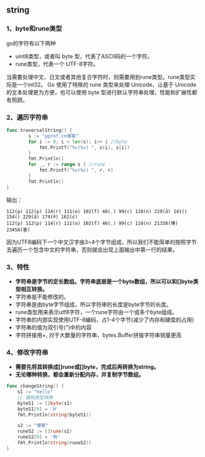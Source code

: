 ## string

### 1、byte和rune类型
go的字符有以下两种
* uint8类型，或者叫 byte 型，代表了ASCII码的一个字符。
* rune类型，代表一个 UTF-8字符。
  
当需要处理中文、日文或者其他复合字符时，则需要用到rune类型。rune类型实际是一个int32。 Go 使用了特殊的 rune 类型来处理 Unicode，让基于 Unicode的文本处理更为方便，也可以使用 byte 型进行默认字符串处理，性能和扩展性都有照顾。

### 2、遍历字符串
```go
func traversalString() {
        s := "pprof.cn博客"
        for i := 0; i < len(s); i++ { //byte
            fmt.Printf("%v(%c) ", s[i], s[i])
        }
        fmt.Println()
        for _, r := range s { //rune
            fmt.Printf("%v(%c) ", r, r)
        }
        fmt.Println()
}
```
输出：
```
112(p) 112(p) 114(r) 111(o) 102(f) 46(.) 99(c) 110(n) 229(å) 141() 154() 229(å) 174(®) 162(¢)
112(p) 112(p) 114(r) 111(o) 102(f) 46(.) 99(c) 110(n) 21338(博) 23458(客)
```

因为UTF8编码下一个中文汉字由3~4个字节组成，所以我们不能简单的按照字节去遍历一个包含中文的字符串，否则就会出现上面输出中第一行的结果。

### 3、特性
* **字符串是字节的定长数组。字符串底层是一个byte数组，所以可以和[]byte类型相互转换。**
* 字符串是不能修改的。
* 字符串是由byte字节组成，所以字符串的长度是byte字节的长度。 
* rune类型用来表示utf8字符，一个rune字符由一个或多个byte组成。
* 字符串的内部实现使用UTF-8编码，占1-4个字节(减少了内存和硬盘的占用)
* 字符串的值为双引号(")中的内容
* 字符拼接用+,  对于大数量的字符串，bytes.Buffer拼接字符串销量更高

### 4、修改字符串
* **需要先将其转换成[]rune或[]byte，完成后再转换为string。**
* **无论哪种转换，都会重新分配内存，并复制字节数组。**

```go
func changeString() {
	s1 := "hello"
	// 强制类型转换
	byteS1 := []byte(s1)
	byteS1[0] = 'H'
	fmt.Println(string(byteS1))

	s2 := "博客"
	runeS2 := []rune(s2)
	runeS2[0] = '狗'
	fmt.Println(string(runeS2))
}
```